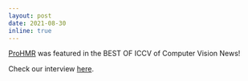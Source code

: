 ```yaml
---
layout: post
date: 2021-08-30 
inline: true
---
```


[ProHMR](https://www.seas.upenn.edu/~nkolot/projects/prohmr/) was featured in the BEST OF ICCV of Computer Vision News!

Check our interview [here](https://www.rsipvision.com/ComputerVisionNews-2021November/28/).
